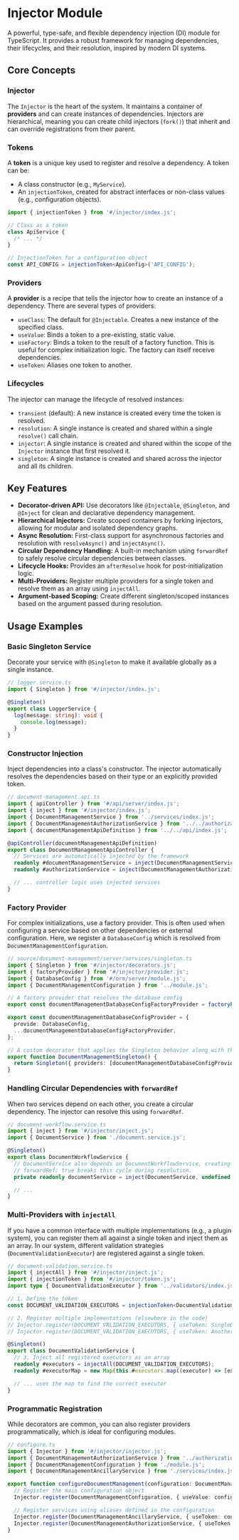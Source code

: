 # Injector Module

A powerful, type-safe, and flexible dependency injection (DI) module for TypeScript. It provides a robust framework for managing dependencies, their lifecycles, and their resolution, inspired by modern DI systems.

## Core Concepts

### Injector

The `Injector` is the heart of the system. It maintains a container of **providers** and can create instances of dependencies. Injectors are hierarchical, meaning you can create child injectors (`fork()`) that inherit and can override registrations from their parent.

### Tokens

A **token** is a unique key used to register and resolve a dependency. A token can be:

- A class constructor (e.g., `MyService`).
- An `injectionToken`, created for abstract interfaces or non-class values (e.g., configuration objects).

```typescript
import { injectionToken } from '#/injector/index.js';

// Class as a token
class ApiService {
  /* ... */
}

// InjectionToken for a configuration object
const API_CONFIG = injectionToken<ApiConfig>('API_CONFIG');
```

### Providers

A **provider** is a recipe that tells the injector how to create an instance of a dependency. There are several types of providers:

- `useClass`: The default for `@Injectable`. Creates a new instance of the specified class.
- `useValue`: Binds a token to a pre-existing, static value.
- `useFactory`: Binds a token to the result of a factory function. This is useful for complex initialization logic. The factory can itself receive dependencies.
- `useToken`: Aliases one token to another.

### Lifecycles

The injector can manage the lifecycle of resolved instances:

- `transient` (default): A new instance is created every time the token is resolved.
- `resolution`: A single instance is created and shared within a single `resolve()` call chain.
- `injector`: A single instance is created and shared within the scope of the `Injector` instance that first resolved it.
- `singleton`: A single instance is created and shared across the injector and all its children.

## Key Features

- **Decorator-driven API:** Use decorators like `@Injectable`, `@Singleton`, and `@Inject` for clean and declarative dependency management.
- **Hierarchical Injectors:** Create scoped containers by forking injectors, allowing for modular and isolated dependency graphs.
- **Async Resolution:** First-class support for asynchronous factories and resolution with `resolveAsync()` and `injectAsync()`.
- **Circular Dependency Handling:** A built-in mechanism using `forwardRef` to safely resolve circular dependencies between classes.
- **Lifecycle Hooks:** Provides an `afterResolve` hook for post-initialization logic.
- **Multi-Providers:** Register multiple providers for a single token and resolve them as an array using `injectAll`.
- **Argument-based Scoping:** Create different singleton/scoped instances based on the argument passed during resolution.

## Usage Examples

### Basic Singleton Service

Decorate your service with `@Singleton` to make it available globally as a single instance.

```typescript
// logger.service.ts
import { Singleton } from '#/injector/index.js';

@Singleton()
export class LoggerService {
  log(message: string): void {
    console.log(message);
  }
}
```

### Constructor Injection

Inject dependencies into a class's constructor. The injector automatically resolves the dependencies based on their type or an explicitly provided token.

```typescript
// document-management.api.ts
import { apiController } from '#/api/server/index.js';
import { inject } from '#/injector/index.js';
import { DocumentManagementService } from '../services/index.js';
import { DocumentManagementAuthorizationService } from '../../authorization/index.js';
import { documentManagementApiDefinition } from '../../api/index.js';

@apiController(documentManagementApiDefinition)
export class DocumentManagementApiController {
  // Services are automatically injected by the framework
  readonly #documentManagementService = inject(DocumentManagementService);
  readonly #authorizationService = inject(DocumentManagementAuthorizationService);

  // ... controller logic uses injected services
}
```

### Factory Provider

For complex initializations, use a factory provider. This is often used when configuring a service based on other dependencies or external configuration. Here, we register a `DatabaseConfig` which is resolved from `DocumentManagementConfiguration`.

```typescript
// source/document-management/server/services/singleton.ts
import { Singleton } from '#/injector/decorators.js';
import { factoryProvider } from '#/injector/provider.js';
import { DatabaseConfig } from '#/orm/server/module.js';
import { DocumentManagementConfiguration } from '../module.js';

// A factory provider that resolves the database config
export const documentManagementDatabaseConfigFactoryProvider = factoryProvider((_, context) => context.resolve(DocumentManagementConfiguration).database ?? context.resolve(DatabaseConfig, undefined, { skipSelf: true }));

export const documentManagementDatabaseConfigProvider = {
  provide: DatabaseConfig,
  ...documentManagementDatabaseConfigFactoryProvider,
};

// A custom decorator that applies the Singleton behavior along with the custom provider
export function DocumentManagementSingleton() {
  return Singleton({ providers: [documentManagementDatabaseConfigProvider] });
}
```

### Handling Circular Dependencies with `forwardRef`

When two services depend on each other, you create a circular dependency. The injector can resolve this using `forwardRef`.

```typescript
// document-workflow.service.ts
import { inject } from '#/injector/inject.js';
import { DocumentService } from './document.service.js';

@Singleton()
export class DocumentWorkflowService {
  // DocumentService also depends on DocumentWorkflowService, creating a cycle.
  // forwardRef: true breaks this cycle during resolution.
  private readonly documentService = inject(DocumentService, undefined, { forwardRef: true });

  // ...
}
```

### Multi-Providers with `injectAll`

If you have a common interface with multiple implementations (e.g., a plugin system), you can register them all against a single token and inject them as an array. In our system, different validation strategies (`DocumentValidationExecutor`) are registered against a single token.

```typescript
// document-validation.service.ts
import { injectAll } from '#/injector/inject.js';
import { injectionToken } from '#/injector/token.js';
import type { DocumentValidationExecutor } from '../validators/index.js';

// 1. Define the token
const DOCUMENT_VALIDATION_EXECUTORS = injectionToken<DocumentValidationExecutor>('DocumentValidationExecutors');

// 2. Register multiple implementations (elsewhere in the code)
// Injector.register(DOCUMENT_VALIDATION_EXECUTORS, { useToken: SingleDocumentValidationExecutor }, { multi: true });
// Injector.register(DOCUMENT_VALIDATION_EXECUTORS, { useToken: AnotherValidationExecutor }, { multi: true });

@Singleton()
export class DocumentValidationService {
  // 3. Inject all registered executors as an array
  readonly #executors = injectAll(DOCUMENT_VALIDATION_EXECUTORS);
  readonly #executorMap = new Map(this.#executors.map((executor) => [executor.identifier, executor]));

  // ... uses the map to find the correct executor
}
```

### Programmatic Registration

While decorators are common, you can also register providers programmatically, which is ideal for configuring modules.

```typescript
// configure.ts
import { Injector } from '#/injector/injector.js';
import { DocumentManagementAuthorizationService } from '../authorization/document-management-authorization.service.js';
import { DocumentManagementConfiguration } from './module.js';
import { DocumentManagementAncillaryService } from './services/index.js';

export function configureDocumentManagement(configuration: DocumentManagementConfiguration): void {
  // Register the main configuration object
  Injector.register(DocumentManagementConfiguration, { useValue: configuration });

  // Register services using aliases defined in the configuration
  Injector.register(DocumentManagementAncillaryService, { useToken: configuration.ancillaryService });
  Injector.register(DocumentManagementAuthorizationService, { useToken: configuration.authorizationService });
}
```
